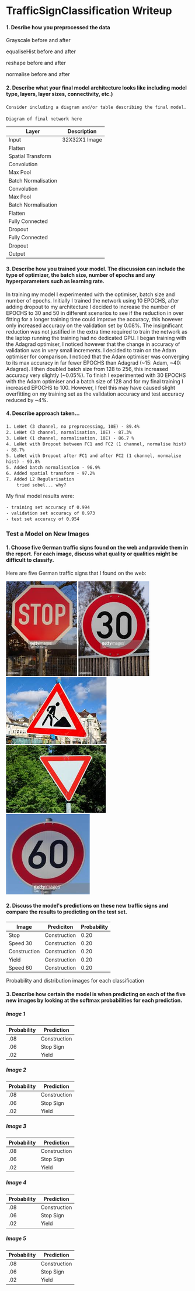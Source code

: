 # TrafficSignClassification Writeup

#### 1. Desribe how you preprocessed the data
Grayscale before and after

equaliseHist before and after

reshape before and after

normalise before and after

#### 2. Describe what your final model architecture looks like including model type, layers, layer sizes, connectivity, etc.) 
	Consider including a diagram and/or table describing the final model.
	
	Diagram of final network here

| Layer               | Description   |               
| ------------------- | ------------- |
| Input               | 32X32X1 Image |
| Flatten             |               |
| Spatial Transform   |               |
| Convolution         |               |
| Max Pool            |               |
| Batch Normalisation |               |
| Convolution         |               |
| Max Pool            |               |
| Batch Normalisation |               |
| Flatten             |               |
| Fully Connected     |               |
| Dropout             |               |
| Fully Connected     |               |
| Dropout             |               |
| Output              |               |
  
#### 3. Describe how you trained your model. The discussion can include the type of optimizer, the batch size, number of epochs and any hyperparameters such as learning rate.

In training my model I experimented with the optimiser, batch size and number of epochs. Initially I trained the network using 10 EPOCHS, after adding dropout to my architecture I decided to increase the number of EPOCHS to 30 and 50 in different scenarios to see if the reduction in over fitting for a longer training time could improve the accuracy, this however only increased accuracy on the validation set by 0.08%. The insignificant reduction was not justified in the extra time required to train the network as the laptop running the training had no dedicated GPU. I began training with the Adagrad optimiser, I noticed however that the change in accuracy of validation was in very small increments. I decided to train on the Adam optimiser for comparison. I noticed that the Adam optimiser was converging to its max accuracy in far fewer EPOCHS than Adagrad (~15: Adam, ~40: Adagrad). I then doubled batch size from 128 to 256, this increased accuracy very slightly (~0.05%). To finish I experimented with 30 EPOCHS with the Adam optimiser and a batch size of 128 and for my final training I increased EPOCHS to 100. However, I feel this may have caused slight overfitting on my training set as the validation accuracy and test accuracy reduced by ~4%.
	
#### 4. Describe approach taken...

	1. LeNet (3 channel, no preprocessing, 10E) - 89.4%
	2. LeNet (3 channel, normalisation, 10E) - 87.3%
	3. LeNet (1 channel, normalisation, 10E) - 86.7 %
	4. LeNet with Dropout between FC1 and FC2 (1 channel, normalise hist) - 88.7%
	5. LeNet with Dropout after FC1 and after FC2 (1 channel, normalise hist) - 93.8%
	5. Added batch normalisation - 96.9%
	6. Added spatial transform - 97.2%
	7. Added L2 Regularisation
		tried sobel... why?
		
My final model results were:

	- training set accuracy of 0.994
	- validation set accuracy of 0.973
	- test set accuracy of 0.954
	
### Test a Model on New Images

#### 1. Choose five German traffic signs found on the web and provide them in the report. For each image, discuss what quality or qualities might be difficult to classify.

Here are five German traffic signs that I found on the web:

![Stop](/images/1.jpg)
![Speed 30](/images/2.jpg)
![Construction](/images/3.jpg)
![Yield](/images/4.jpg)
![Speed 60](/images/5.jpg)

#### 2. Discuss the model's predictions on these new traffic signs and compare the results to predicting on the test set.
| Image         | Prediciton   | Probability |
| ------------- | ------------ | ----------- |
| Stop          | Construction |  0.20       |
| Speed 30      | Construction |  0.20       |
| Construction  | Construction |  0.20       |
| Yield         | Construction |  0.20       |
| Speed 60      | Construction |  0.20       |


Probability and distribution images for each classification

#### 3. Describe how certain the model is when predicting on each of the five new images by looking at the softmax probabilities for each prediction.
##### Image 1
| Probability | Prediction   |
| ----------- | -----------  |
| .08         | Construction |
| .06         | Stop Sign    |
| .02         | Yield        |

##### Image 2

| Probability | Prediction   |
| ----------- | -----------  |
| .08         | Construction |
| .06         | Stop Sign    |
| .02         | Yield        |

##### Image 3

| Probability | Prediction   |
| ----------- | -----------  |
| .08         | Construction |
| .06         | Stop Sign    |
| .02         | Yield        |

##### Image 4

| Probability | Prediction   |
| ----------- | -----------  |
| .08         | Construction |
| .06         | Stop Sign    |
| .02         | Yield        |

##### Image 5

| Probability | Prediction   |
| ----------- | -----------  |
| .08         | Construction |
| .06         | Stop Sign    |
| .02         | Yield        |
